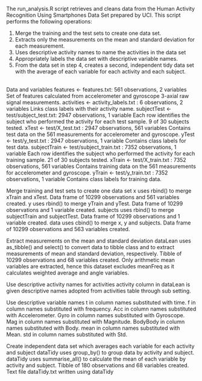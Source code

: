 The run_analysis.R script retrieves and cleans data from the Human Activity Recognition Using Smartphones Data Set prepared by UCI. This script performs the following operations:<br/>
1. Merge the training and the test sets to create one data set.
1. Extracts only the measurements on the mean and standard deviation for each measurement.
1. Uses descriptive activity names to name the activities in the data set
1. Appropriately labels the data set with descriptive variable names.
1. From the data set in step 4, creates a second, independent tidy data set with the average of each variable for each activity and each subject.
<br/>
Data and variables
features <- features.txt: 561 observations, 2 variables 
Set of features calculated from accelerometer and gyroscope 3-axial raw signal measurements.
activities <- activity_labels.txt : 6 observations, 2 variables
Links class labels with their activity name.
subjectTest <- test/subject_test.txt: 2947 observations, 1 variable
Each row identifies the subject who performed the activity for each test sample. 9 of 30 subjects tested.
xTest <- test/X_test.txt : 2947 observations, 561 variables 
Contains test data on the 561 measurements for accelerometer and gyroscope.
yTest <- test/y_test.txt : 2947 observations, 1 variable
Contains class labels for test data.
subjectTrain <- test/subject_train.txt : 7352 observations, 1 variable
Each row identifies the subject who performed the activity for each training sample. 21 of 30 subjects tested.
xTrain <- test/X_train.txt : 7352 observations, 561 variables 
Contains training data on the 561 measurements for accelerometer and gyroscope.
yTrain <- test/y_train.txt : 7352 observations, 1 variable
Contains class labels for training data.

Merge training and test sets to create one data set
x uses rbind() to merge xTrain and xTest. Data frame of 10299 observations and 561 variables created.
y uses rbind() to merge yTrain and yTest. Data frame of 10299 observations and 1 variable created.
subjects uses rbind() to merge subjectTrain and subjectTest. Data frame of 10299 observations and 1 variable created.
data uses cbind() to merge x, y and subjects. Data frame of 10299 observations and 563 variables created.

Extract measurements on the mean and standard deviation
dataLean uses as_tibble() and select() to convert data to tibble class and to extract measurements of mean and standard deviation, respectively. Tibble of 10299 observations and 68 variables created.
Only arithmetic mean variables are extracted, hence this dataset excludes meanFreq as it calculates weighted average and angle variables.

Use descriptive activity names for activities
activity column in dataLean is given descriptive names adopted from activities table through sub setting.

Use descriptive variable names
t in column names substituted with time.
f in column names substituted with frequency.
Acc in column names substituted with Accelerometer.
Gyro in column names substituted with Gyroscope.
Mag in column names substituted with Magnitude.
BodyBody in column names substituted with Body.
mean in column names substituted with Mean.
std in column names substituted with Std.

Create independent data set which averages each variable for each activity and subject
dataTidy uses group_by() to group data by activity and subject.
dataTidy uses summarise_all() to calculate the mean of each variable by activity and subject. Tibble of 180 observations and 68 variables created.
Text file dataTidy.txt written using dataTidy
